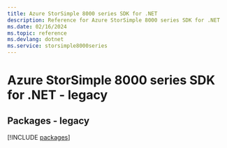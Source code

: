 ```yaml
---
title: Azure StorSimple 8000 series SDK for .NET
description: Reference for Azure StorSimple 8000 series SDK for .NET
ms.date: 02/16/2024
ms.topic: reference
ms.devlang: dotnet
ms.service: storsimple8000series
---
```

# Azure StorSimple 8000 series SDK for .NET - legacy
## Packages - legacy
[!INCLUDE [packages](storsimple-8000-series-index.md)]